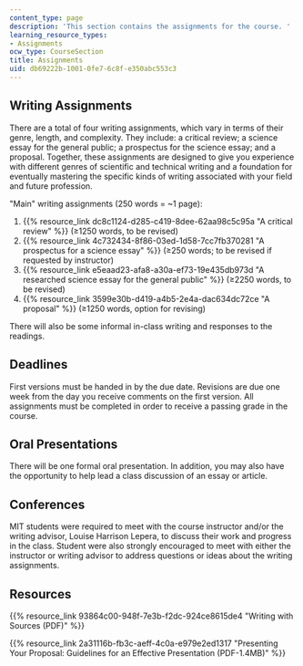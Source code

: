 ```yaml
---
content_type: page
description: 'This section contains the assignments for the course. '
learning_resource_types:
- Assignments
ocw_type: CourseSection
title: Assignments
uid: db69222b-1001-0fe7-6c8f-e350abc553c3
---
```


Writing Assignments
-------------------

There are a total of four writing assignments, which vary in terms of their genre, length, and complexity. They include: a critical review; a science essay for the general public; a prospectus for the science essay; and a proposal. Together, these assignments are designed to give you experience with different genres of scientific and technical writing and a foundation for eventually mastering the specific kinds of writing associated with your field and future profession.

"Main" writing assignments (250 words = ~1 page):

1.  {{% resource_link dc8c1124-d285-c419-8dee-62aa98c5c95a "A critical review" %}} (≥1250 words, to be revised)
2.  {{% resource_link 4c732434-8f86-03ed-1d58-7cc7fb370281 "A prospectus for a science essay" %}} (≥250 words; to be revised if requested by instructor)
3.  {{% resource_link e5eaad23-afa8-a30a-ef73-19e435db973d "A researched science essay for the general public" %}} (≥2250 words, to be revised)
4.  {{% resource_link 3599e30b-d419-a4b5-2e4a-dac634dc72ce "A proposal" %}} (≥1250 words, option for revising)

There will also be some informal in-class writing and responses to the readings.

Deadlines
---------

First versions must be handed in by the due date. Revisions are due one week from the day you receive comments on the first version. All assignments must be completed in order to receive a passing grade in the course.

Oral Presentations
------------------

There will be one formal oral presentation. In addition, you may also have the opportunity to help lead a class discussion of an essay or article.

Conferences
-----------

MIT students were required to meet with the course instructor and/or the writing advisor, Louise Harrison Lepera, to discuss their work and progress in the class. Student were also strongly encouraged to meet with either the instructor or writing advisor to address questions or ideas about the writing assignments.

Resources
---------

{{% resource_link 93864c00-948f-7e3b-f2dc-924ce8615de4 "Writing with Sources (PDF)" %}}

{{% resource_link 2a31116b-fb3c-aeff-4c0a-e979e2ed1317 "Presenting Your Proposal: Guidelines for an Effective Presentation (PDF-1.4MB)" %}}